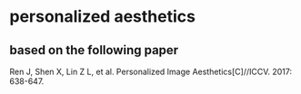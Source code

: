 # personalized aesthetics

## based on the following paper
Ren J, Shen X, Lin Z L, et al. Personalized Image Aesthetics[C]//ICCV. 2017: 638-647.
